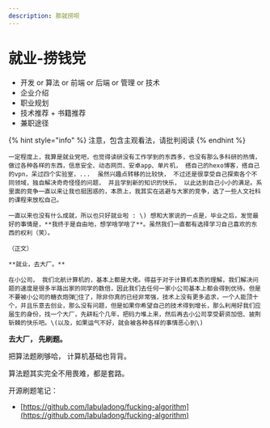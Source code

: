 ```yaml
---
description: 那就捞呗
---
```


# 就业-捞钱党

* 开发 or 算法 or 前端 or 后端 or 管理 or 技术
* 企业介绍
* 职业规划
* 技术推荐 + 书籍推荐
* 兼职途径

{% hint style="info" %}
注意，包含主观看法，请批判阅读
{% endhint %}

    一定程度上，我算是就业党吧，也觉得读研没有工作学到的东西多，也没有那么多科研的热情， 做过各种各样的东西，信息安全、动态网页、安卓app、单片机， 搭自己的hexo博客，搭自己的vpn，呆过四个实验室，...  虽然兴趣点转移的比较快， 不过还是很享受自己探索各个不同领域，独自解决奇奇怪怪的问题， 并且学到新的知识的快乐， 以此达到自己小小的满足。系里面的竞争一直以来让我也挺困惑的，本质上，我其实在逃避与大家的竞争，选了一些人文社科的课程来放松自己。

    一直以来也没有什么成就，所以也只好就业啦 : \) 想和大家说的一点是，毕业之后，发觉最好的事情是，**我终于是自由地，想学啥学啥了**。虽然我们一直都有选择学习自己喜欢的东西的权利（笑）。

    （正文）

    **就业，去大厂。**

    在小公司， 我们北航计算机的，基本上都是大佬。得益于对于计算机本质的理解，我们解决问题的速度是很多半路出家的同学的数倍，因此我们去任何一家小公司基本上都会得到优待。但是不要被小公司的糖衣炮弹🐯住了，除非你真的已经非常强，技术上没有更多追求，一个人能顶十个，并且乐意去创业，那么没有问题，但是如果你希望自己的技术得到增长，那么利用好我们应届生的身份，找一个大厂，先耕耘个几年，把码力堆上来，然后再去小公司享受薪资加倍、披荆斩棘的快乐吧。\(以及，如果运气不好，就会被各种各样的事情恶心到\)

   **去大厂， 先刷题。**

   把算法题刷够哈， 计算机基础也背背。

   算法题其实完全不用畏难，都是套路。

开源刷题笔记：

* [https://github.com/labuladong/fucking-algorithm](https://github.com/labuladong/fucking-algorithm)





